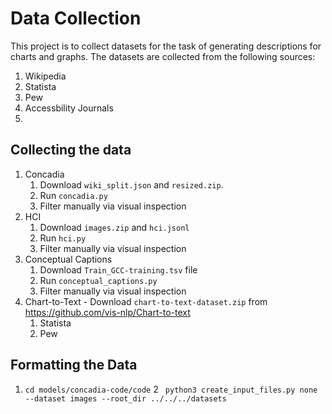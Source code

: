 # Data Collection
This project is to collect datasets for the task of generating descriptions for charts and graphs. 
The datasets are collected from the following sources:
1. Wikipedia
2. Statista
3. Pew
4. Accessbility Journals
5. 
## Collecting the data
1. Concadia
    1. Download `wiki_split.json` and `resized.zip`. 
    2. Run `concadia.py`
    3. Filter manually via visual inspection
2. HCI
    1. Download `images.zip` and `hci.jsonl`
    2. Run `hci.py`
    3. Filter manually via visual inspection
3. Conceptual Captions
    1. Download `Train_GCC-training.tsv` file
    2. Run `conceptual_captions.py`
    3. Filter manually via visual inspection
4. Chart-to-Text - Download `chart-to-text-dataset.zip` from https://github.com/vis-nlp/Chart-to-text
    1. Statista
    2. Pew
## Formatting the Data
1. `cd models/concadia-code/code`
2 ` python3 create_input_files.py none --dataset images --root_dir ../../../datasets`
